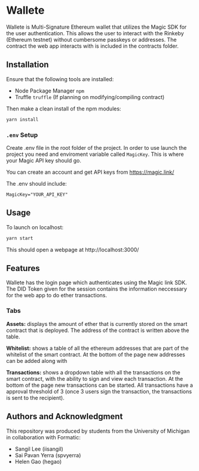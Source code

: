 # Wallete

Wallete is Multi-Signature Ethereum wallet that utilizes the Magic SDK for the user authentication. This allows the user to interact with the Rinkeby (Ethereum testnet) without cumbersome passkeys or addresses. The contract the web app interacts with is included in the contracts folder.

## Installation

Ensure that the following tools are installed:

- Node Package Manager `npm`
- Truffle `truffle` (If planning on modifying/compiling contract)

Then make a clean install of the npm modules:
```bash
yarn install
```

### `.env` Setup

Create .env file in the root folder of the project. In order to use launch the project you need and enviroment variable called `MagicKey`. This is where your Magic API key should go.

You can create an account and get API keys from https://magic.link/

The .env should include:
```
MagicKey="YOUR_API_KEY"
```

## Usage

To launch on localhost:

```bash
yarn start
```

This should open a webpage at http://localhost:3000/

## Features

Wallete has the login page which authenticates using the Magic link SDK. The DID Token given for the session contains the information neccessary for the web app to do ether transactions.

### **Tabs**

**Assets:** displays the amount of ether that is currently stored on the smart contract that is deployed. The address of the contract is written above the table.

**Whitelist:** shows a table of all the ethereum addresses that are part of the whitelist of the smart contract. At the bottom of the page new addresses can be added along with 

**Transactions:** shows a dropdown table with all the transactions on the smart contract, with the ability to sign and view each transaction. At the bottom of the page new transactions can be started. All transactions have a approval threshold of 3 (once 3 users sign the transaction, the transactions is sent to the recipient).

## Authors and Acknowledgment

This repository was produced by students from the University of Michigan in collaboration with Formatic:
- Sangil Lee (iisangil)
- Sai Pavan Yerra (spvyerra)
- Helen Gao (hegao)
